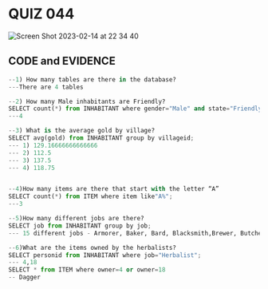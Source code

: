 # QUIZ 044
![Screen Shot 2023-02-14 at 22 34 40](https://user-images.githubusercontent.com/111819437/218760005-11ccbdb2-8509-44fe-8876-507a9b3862f5.png)


## CODE and EVIDENCE

```.py
--1) How many tables are there in the database?
---There are 4 tables

--2) How many Male inhabitants are Friendly?
SELECT count(*) from INHABITANT where gender="Male" and state="Friendly";
---4

--3) What is the average gold by village?
SELECT avg(gold) from INHABITANT group by villageid;
--- 1) 129.16666666666666
--- 2) 112.5
--- 3) 137.5
--- 4) 118.75


--4)How many items are there that start with the letter “A”
SELECT count(*) from ITEM where item like"A%";
---3

--5)How many different jobs are there?
SELECT job from INHABITANT group by job;
--- 15 different jobs - Armorer, Baker, Bard, Blacksmith,Brewer, Butcher, Candle Maker, Carpenter, Farmer, Herbalist, Hunter,Merchant,Potter,Tailor,Weaver

--6)What are the items owned by the herbalists?
SELECT personid from INHABITANT where job="Herbalist";
--- 4,18
SELECT * from ITEM where owner=4 or owner=18
-- Dagger
```
